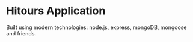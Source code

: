# Hitours Application

Built using modern technologies: node.js, express, mongoDB, mongoose and friends.
